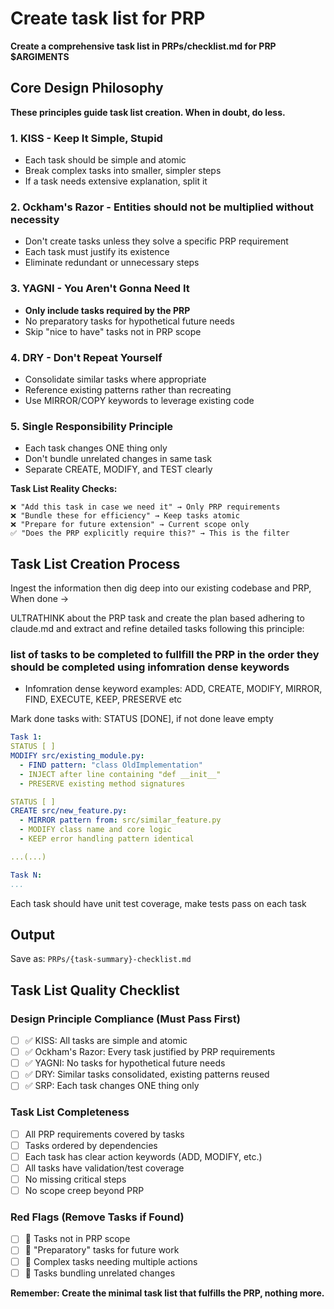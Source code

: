 # Create task list for PRP

**Create a comprehensive task list in PRPs/checklist.md for PRP $ARGIMENTS**

## Core Design Philosophy

**These principles guide task list creation. When in doubt, do less.**

### 1. KISS - Keep It Simple, Stupid

- Each task should be simple and atomic
- Break complex tasks into smaller, simpler steps
- If a task needs extensive explanation, split it

### 2. Ockham's Razor - Entities should not be multiplied without necessity

- Don't create tasks unless they solve a specific PRP requirement
- Each task must justify its existence
- Eliminate redundant or unnecessary steps

### 3. YAGNI - You Aren't Gonna Need It

- **Only include tasks required by the PRP**
- No preparatory tasks for hypothetical future needs
- Skip "nice to have" tasks not in PRP scope

### 4. DRY - Don't Repeat Yourself

- Consolidate similar tasks where appropriate
- Reference existing patterns rather than recreating
- Use MIRROR/COPY keywords to leverage existing code

### 5. Single Responsibility Principle

- Each task changes ONE thing only
- Don't bundle unrelated changes in same task
- Separate CREATE, MODIFY, and TEST clearly

**Task List Reality Checks:**

```
❌ "Add this task in case we need it" → Only PRP requirements
❌ "Bundle these for efficiency" → Keep tasks atomic
❌ "Prepare for future extension" → Current scope only
✅ "Does the PRP explicitly require this?" → This is the filter
```

## Task List Creation Process

Ingest the information then dig deep into our existing codebase and PRP, When done ->

ULTRATHINK about the PRP task and create the plan based adhering to claude.md and extract and refine detailed tasks following this principle:

### list of tasks to be completed to fullfill the PRP in the order they should be completed using infomration dense keywords

- Infomration dense keyword examples:
  ADD, CREATE, MODIFY, MIRROR, FIND, EXECUTE, KEEP, PRESERVE etc

Mark done tasks with: STATUS [DONE], if not done leave empty

```yaml
Task 1:
STATUS [ ]
MODIFY src/existing_module.py:
  - FIND pattern: "class OldImplementation"
  - INJECT after line containing "def __init__"
  - PRESERVE existing method signatures

STATUS [ ]
CREATE src/new_feature.py:
  - MIRROR pattern from: src/similar_feature.py
  - MODIFY class name and core logic
  - KEEP error handling pattern identical

...(...)

Task N:
...

```

Each task should have unit test coverage, make tests pass on each task

## Output

Save as: `PRPs/{task-summary}-checklist.md`

## Task List Quality Checklist

### Design Principle Compliance (Must Pass First)

- [ ] ✅ KISS: All tasks are simple and atomic
- [ ] ✅ Ockham's Razor: Every task justified by PRP requirements
- [ ] ✅ YAGNI: No tasks for hypothetical future needs
- [ ] ✅ DRY: Similar tasks consolidated, existing patterns reused
- [ ] ✅ SRP: Each task changes ONE thing only

### Task List Completeness

- [ ] All PRP requirements covered by tasks
- [ ] Tasks ordered by dependencies
- [ ] Each task has clear action keywords (ADD, MODIFY, etc.)
- [ ] All tasks have validation/test coverage
- [ ] No missing critical steps
- [ ] No scope creep beyond PRP

### Red Flags (Remove Tasks if Found)

- [ ] 🚫 Tasks not in PRP scope
- [ ] 🚫 "Preparatory" tasks for future work
- [ ] 🚫 Complex tasks needing multiple actions
- [ ] 🚫 Tasks bundling unrelated changes

**Remember: Create the minimal task list that fulfills the PRP, nothing more.**
